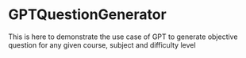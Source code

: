 # GPTQuestionGenerator
This is here to demonstrate the use case of GPT to generate objective question for any given course, subject and difficulty level
